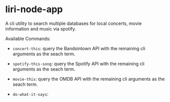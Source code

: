 # liri-node-app

A cli utility to search multiple databases for local concerts, movie information and music via spotify.

Available Commands:

   * `concert-this`: query the Bandsintown API with the remaining cli arguments as the seach term.

   * `spotify-this-song`: query the Spotify API with the remaining cli arguments as the seach term.

   * `movie-this`: query the OMDB API with the remaining cli arguments as the seach term.

   * `do-what-it-says`: 